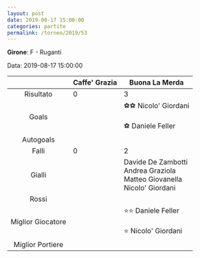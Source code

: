 ```yaml
---
layout: post
date: 2019-08-17 15:00:00
categories: partite
permalink: /torneo/2019/53
---
```

**Girone**: F - Ruganti

Data: 2019-08-17 15:00:00

| | Caffe' Grazia | Buona La Merda |
|:-----:|-----|-----|
Risultato|0|3
Goals||⚽⚽ Nicolo' Giordani<br/><br/>⚽ Daniele Feller<br/>
Autogoals||
Falli|0|2
Gialli||Davide De Zambotti<br/>Andrea Graziola<br/>Matteo Giovanella<br/>Nicolo' Giordani
Rossi||
Miglior Giocatore||⭐⭐ Daniele Feller<br/><br/>⭐ Nicolo' Giordani<br/>
Miglior Portiere||